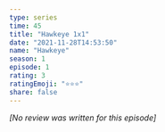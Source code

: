 ```yaml
---
type: series
time: 45
title: "Hawkeye 1x1"
date: "2021-11-28T14:53:50"
name: "Hawkeye"
season: 1
episode: 1
rating: 3
ratingEmoji: "⭐️⭐️⭐️"
share: false
---
```


*[No review was written for this episode]*
